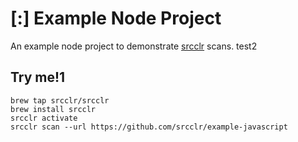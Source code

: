 # [:] Example Node Project

An example node project to demonstrate [srcclr](https://www.srcclr.com) scans.
test2
## Try me!1

```
brew tap srcclr/srcclr
brew install srcclr
srcclr activate
srcclr scan --url https://github.com/srcclr/example-javascript
```
